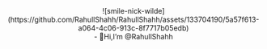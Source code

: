 
<center>![smile-nick-wilde](https://github.com/RahullShahh/RahullShahh/assets/133704190/5a57f613-a064-4c06-913c-8f7717b05edb)</center>
<center>- 👋Hi,I’m @RahullShahh</center>

<!--- 👀 I’m interested in ...
- 🌱 I’m currently learning ...
- 💞️ I’m looking to collaborate on ...
- 📫 How to reach me ...-->

<!---
RahullShahh/RahullShahh is a ✨ special ✨ repository because its `README.md` (this file) appears on your GitHub profile.
You can click the Preview link to take a look at your changes.
--->
